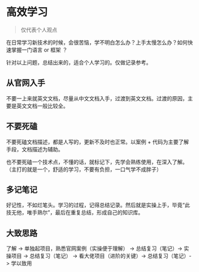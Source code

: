 # 高效学习

> 仅代表个人观点

在日常学习新技术的时候，会很苦恼，学不明白怎么办？上手太慢怎么办？如何快速掌握一门语言 or 框架 ？

针对以上问题，总结出来的，适合个人学习的。仅做记录参考。


## 从官网入手

不要一上来就英文文档，尽量从中文文档入手，过渡到英文文档。过渡的原因，主要是英文文档一般比较全。

## 不要死磕

不要死磕文档描述，都是人写的，更新不及时也正常。以案例 + 代码为主要了解手段，文档描述为辅助。

也不要死磕一个技术点，不懂的话，就标记下，先学会熟练使用，在深入了解。（主打的就是一个，舒适的学习，不要有负担，一口气学不成胖子）

## 多记笔记

好记性，不如烂笔头。学习的过程，记得总结记录。然后就是实操上手，毕竟“此技无他，唯手熟尔”，最后在重复总结，形成自己的知识库。

## 大致思路

了解 -> 单独起项目，熟悉官网案例（实操便于理解） -> 总结复习（笔记）-> 实操项目 -> 总结复习（笔记） -> 看大佬项目（进阶的关键）-> 总结复习（笔记）-> 学以致用
